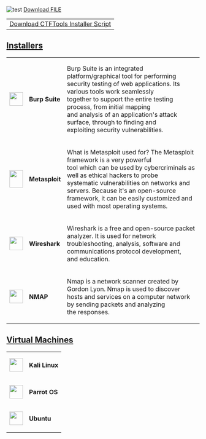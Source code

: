 ![test](https://github.com/HankBoone/CTFTools/blob/main/Media/CTFTools.png)
<a id="raw-url" href="https://raw.githubusercontent.com/HankBoone/CTFTools/main/Scripts/InstallCTFTools.ps1">Download FILE</a>
<table>
  <tr>
    <td>
    <a href="https://github.com/HankBoone/CTFTools/blob/main/Scripts/InstallCTFTools.ps1" download>Download CTFTools Installer Script</a>
    </td>
  </tr>
  </table>

<table>
  <h2><a href="https://github.com/HankBoone/CTFTools/tree/main/Installers">Installers</a></h2>
  <tr>
    <td>
      <img src="https://github.com/HankBoone/CTFTools/blob/main/Media/BurpSuite.png" data-canonical-src="https://github.com/HankBoone/CTFTools/blob/main/Media/BurpSuite.png" width="35" height="35" />
    </td>
    <td>
      <h4>Burp Suite</h4>
    </td>
    <td>
      <p>
        Burp Suite is an integrated platform/graphical tool for performing
  </br> security testing of web applications. Its various tools work seamlessly
  </br> together to support the entire testing process, from initial mapping
  </br> and analysis of an application's attack surface, through to finding and
  </br> exploiting security vulnerabilities.
      </p>
    </td>
    </tr>
  <tr>
    <td>
      <img src="https://github.com/HankBoone/CTFTools/blob/main/Media/Metasploit.png" data-canonical-src="https://github.com/HankBoone/CTFTools/blob/main/Media/Metasploit.png" width="35" height="45" />
    </td>
    <td>
      <h4>Metasploit</h4>
    </td>
  <td>
    <p>
    What is Metasploit used for? The Metasploit framework is a very powerful
    </br> tool which can be used by cybercriminals as well as ethical hackers to probe
    </br> systematic vulnerabilities on networks and servers. Because it's an open-source
    </br> framework, it can be easily customized and used with most operating systems.
    </p>
  </td>
    </tr>
  <tr>
    <td>
      <img src="https://github.com/HankBoone/CTFTools/blob/main/Media/WireShark.png" data-canonical-src="https://github.com/HankBoone/CTFTools/blob/main/Media/WireShark.png" width="35" height="35" />
    </td>
    <td>
      <h4>Wireshark</h4>
    </td>
  <td>
    <p>
      Wireshark is a free and open-source packet analyzer. It is used for network
</br> troubleshooting, analysis, software and communications protocol development,
  </br> and education.
    </p>
  </td>
    </tr>
  <tr>
    <td>
      <img src="https://github.com/HankBoone/CTFTools/blob/main/Media/Nmap.png" data-canonical-src="https://github.com/HankBoone/CTFTools/blob/main/Media/Nmap.png" width="35" height="35" />
    </td>
    <td>
      <h4>NMAP</h4>
    </td>
  <td>
    <p>
      Nmap is a network scanner created by Gordon Lyon. Nmap is used to discover
</br> hosts and services on a computer network by sending packets and analyzing
  </br> the responses.
    </p>
  </td>
    </tr>
</table>
<table>
  <h2><a href="https://github.com/HankBoone/CTFTools/tree/main/VMs">Virtual Machines</a></h2>
  <tr>
    <td>
      <img src="https://github.com/HankBoone/CTFTools/blob/main/Media/Kali.png" data-canonical-src="https://github.com/HankBoone/CTFTools/blob/main/Media/Kali.png" width="35" height="35" />
    </td>
    <td>
      <h4>Kali Linux</h4>
    </td>
  </tr>
  <tr>
    <td>
      <img src="https://github.com/HankBoone/CTFTools/blob/main/Media/ParrotOS.png" data-canonical-src="https://github.com/HankBoone/CTFTools/blob/main/Media/ParrotOS.png" width="35" height="35" />
    </td>
    <td>
      <h4>Parrot OS</h4>
    </td>
  </tr>
  <tr>
    <td><img src="https://github.com/HankBoone/CTFTools/blob/main/Media/Ubuntu.png" data-canonical-src="https://github.com/HankBoone/CTFTools/blob/main/Media/Ubuntu.png" width="35" height="35" />
    </td>
    <td>
      <h4>Ubuntu</h4>
    </td>
  </tr>
  </table>
